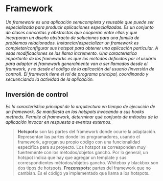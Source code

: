 Framework
=========

*Un framework es una aplicación semicompleta y reusable que puede ser especializada para producir aplicaciones especializadas. Es un conjunto de clases concretas y abstractas que cooperan entre ellas y que incorporan un diseño abstracto de soluciones para una familia de problemas relacionados.
Instanciar/especializar un framework es completar/configurar sus hotspot para obtener una aplicación particular. A esas modificaciones se las llama incremento.
Una característica importante de los frameworks es que los métodos definidos por el usuario para adaptar el framework generalmente van a ser llamados desde el framwork, y no desde el código de la aplicación del usuario (inversión de control). El framwork tiene el rol de programa principal, coordinando y secuenciando la actividad de la aplicación.*

Inversión de control
--------------------

*Es la característica principal de la arquitectura en tiempo de ejecución de un framework. Se manifiesta en los hotspots invocando a sus hooks methods. Permite al framework, determinar qué conjunto de métodos de la aplicación invocar en respuesta a eventos externos.*

> **Hotspots:** son las partes del framework donde ocurre la adaptación. Representan las partes donde los programadores, usando el framework, agregan su propio código con una funcionalidad específica para su proyecto. Los hotspot se corresponden muy fuertemente con los métodos/objetos gancho. Por lo general, un hotspot indica que hay que agregar un template y sus correspondientes métodos/objetos gancho. Whitebox y blackbox son dos tipos de hotspots.
> **Frozenspots:** partes del framework que no cambian. Es el código ya implementado que llama a los hotspots.

